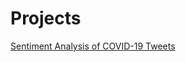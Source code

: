 <!-- layout: page
title: "Projects"
permalink: https://emilyeliasx.github.io  -->

# Projects

<a href = "COVID-sentiment-analysis.html">Sentiment Analysis of COVID-19 Tweets</a>
